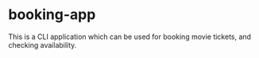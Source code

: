 # booking-app
This is a CLI application which can be used for booking movie tickets, and checking availability.
